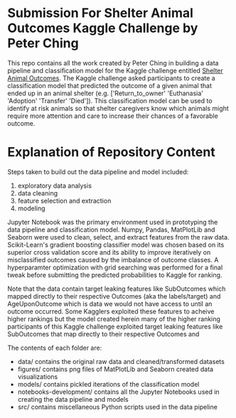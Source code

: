 # Submission For Shelter Animal Outcomes Kaggle Challenge by Peter Ching

This repo contains all the work created by Peter Ching in building a data pipeline and classification model for the Kaggle challenge entitled [Shelter Animal Outcomes](https://www.kaggle.com/c/shelter-animal-outcomes). The Kaggle challenge asked participants to create a classification model that predicted the outcome of a given animal that ended up in an animal shelter (e.g. ['Return_to_owner' 'Euthanasia' 'Adoption' 'Transfer' 'Died']). This classification model can be used to identify at risk animals so that shelter caregivers know which animals might require more attention and care to increase their chances of a favorable outcome.

# Explanation of Repository Content

Steps taken to build out the data pipeline and model included:
1. exploratory data analysis
2. data cleaning
3. feature selection and extraction
4. modeling

Jupyter Notebook was the primary environment used in prototyping the data pipeline and classification model. Numpy, Pandas, MatPlotLib and Seaborn were used to clean, select, and extract features from the raw data. Scikit-Learn's gradient boosting classifier model was chosen based on its superior cross validation score and its ability to improve iteratively on misclassified outcomes caused by the imbalance of outcome classes. A hyperparamter optimization with grid searching was performed for a final tweak before submitting the predicted probabilities to Kaggle for ranking.

Note that the data contain target leaking features like SubOutcomes which mapped directly to their respective Outcomes (aka the labels/target) and AgeUponOutcome which is data we would not have access to until an outcome occurred. Some Kagglers exploited these features to acheive higher rankings but the model created herein  many of the higher ranking participants of this Kaggle challenge exploited target leaking features like SubOutcomes that map directly to their respective Outcomes and 

The contents of each folder are:
+ data/ contains the original raw data and cleaned/transformed datasets
+ figures/ contains png files of MatPlotLib and Seaborn created data visualizations
+ models/ contains pickled iterations of the classification model
+ notebooks-development/ contains all the Jupyter Notebooks used in creating the data pipeline and models
+ src/ contains miscellaneous Python scripts used in the data pipeline


